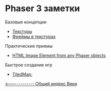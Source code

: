 # Phaser 3 заметки

Базовые концепции

- [Текстуры](images/Texture.md)
- [Фреймы в текстурах](images/Frame.md)

Практические приемы
- [HTML Image Element from any Phaser objects](images/image-print.md)

Быстрое создание игр
- [TiledMap](tiled/README.md);




[<------------ Общий индекс Вики ](../README.md)